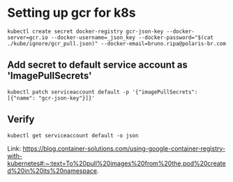 # Setting up gcr for k8s

    kubectl create secret docker-registry gcr-json-key --docker-server=gcr.io --docker-username=_json_key --docker-password="$(cat ./kube/ignore/gcr_pull.json)" --docker-email=bruno.ripa@polaris-br.com

## Add secret to default service account as 'ImagePullSecrets'

    kubectl patch serviceaccount default -p '{"imagePullSecrets": [{"name": "gcr-json-key"}]}'

  
## Verify 

    kubectl get serviceaccount default -o json


Link: https://blog.container-solutions.com/using-google-container-registry-with-kubernetes#:~:text=To%20pull%20images%20from%20the,pod%20created%20in%20its%20namespace.